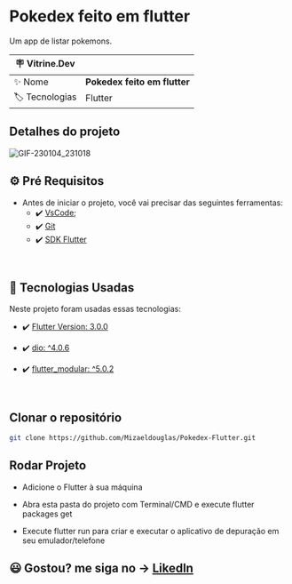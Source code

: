 # Pokedex feito em flutter

Um app de listar pokemons.

| :placard: Vitrine.Dev |     |
| -------------  | --- |
| :sparkles: Nome        | **Pokedex feito em flutter**
| :label: Tecnologias | Flutter

## Detalhes do projeto


![GIF-230104_231018](https://user-images.githubusercontent.com/89351018/210685785-7c051867-f3e3-4eb2-922a-21b3849c5e69.gif)





## ⚙ Pré Requisitos

- Antes de iniciar o projeto, você vai precisar das seguintes ferramentas: 
    - ✔️ [VsCode](https://code.visualstudio.com/download);
    - ✔️ [Git](https://git-scm.com/)
    - ✔️ [SDK Flutter](https://docs.flutter.dev/get-started/install)

<br>

## 🚀 Tecnologias Usadas

Neste projeto foram usadas essas tecnologias:

- ✔️ [Flutter Version: 3.0.0](https://flutter.dev/)

- ✔️ [dio: ^4.0.6](https://pub.dev/packages/dio)

- ✔️ [flutter_modular: ^5.0.2](https://pub.dev/packages/flutter_modular)

<br>

## Clonar o repositório
```bash
git clone https://github.com/Mizaeldouglas/Pokedex-Flutter.git
```

## Rodar Projeto

- Adicione o Flutter à sua máquina

- Abra esta pasta do projeto com Terminal/CMD e execute flutter packages get

- Execute flutter run para criar e executar o aplicativo de depuração em seu emulador/telefone





## 😃 Gostou? me siga no -> [Likedln](https://www.linkedin.com/in/mizaeel-douglas-aa850a216/)

